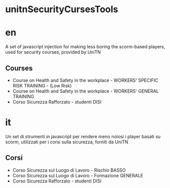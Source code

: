 # unitnSecurityCursesTools
# en
A set of javascript injection for making less boring the scorm-based players, used for security courses, provided by UniTN

## Courses
- Course on Health and Safety in the workplace - WORKERS' SPECIFIC RISK TRAINING - (Low Risk)
- Course on Health and Safety in the workplace - WORKERS' GENERAL TRAINING
- Corso Sicurezza Rafforzato - studenti DISI

# it
Un set di strumenti in javascript per rendere meno noiosi i player basati su scorm, utilizzati per i corsi sulla sicurezza, forniti da UniTN

## Corsi
- Corso Sicurezza sul Luogo di Lavoro - Rischio BASSO
- Corso Sicurezza sul Luogo di Lavoro - Formazione GENERALE
- Corso Sicurezza Rafforzato - studenti DISI
